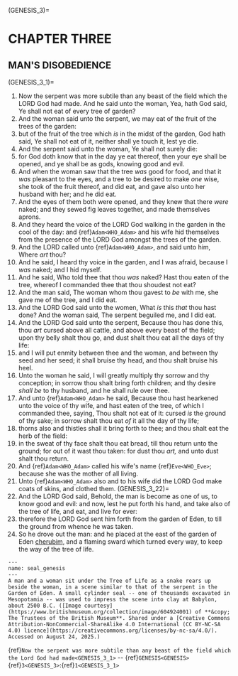 (GENESIS_3)=
# CHAPTER THREE

## MAN'S DISOBEDIENCE

(GENESIS_3_1)=
1. Now the serpent was more subtile than any beast of the field which the LORD God had made. And he said unto the woman, Yea, hath God said, Ye shall not eat of every tree of garden?
1. And the woman said unto the serpent, we may eat of the fruit of the trees of the garden:
1. but of the fruit of the tree which *is* in the midst of the garden, God hath said, Ye shall not eat of it, neither shall ye touch it, lest ye die.
1. And the serpent said unto the woman, Ye shall not surely die:
1. for God doth know that in the day ye eat thereof, then your eye shall be opened, and ye shall be as gods, knowing good and evil.
1. And when the woman saw that the tree *was* good for food, and that it *was* pleasant to the eyes, and a tree to be desired to make *one* wise, she took of the fruit thereof, and did eat, and gave also unto her husband with her; and he did eat.
1. And the eyes of them both were opened, and they knew that there *were* naked; and they sewed fig leaves together, and made themselves aprons.
1. And they heard the voice of the LORD God walking in the garden in the cool of the day: and {ref}`Adam<WHO_Adam>` and his wife hid themselves from the presence of the LORD God amongst the trees of the garden.
1. And the LORD called unto {ref}`Adam<WHO_Adam>`, and said unto him, Where *art* thou?
1. And he said, I heard thy voice in the garden, and I was afraid, because I *was* naked; and I hid myself.
1. And he said, Who told thee that thou *was* naked? Hast thou eaten of the tree, whereof I commanded thee that thou shoudest not eat?
1. And the man said, The woman whom thou gavest to *be* with me, she gave me of the tree, and I did eat.
1. And the LORD God said unto the women, What *is* this *that* thou hast done? And the woman said, The serpent beguiled me, and I did eat.
1. And the LORD God said unto the serpent, Because thou has done this, thou *art* cursed above all cattle, and above every beast of the field; upon thy belly shalt thou go, and dust shalt thou eat all the days of thy life:
1. and I will put enmity between thee and the woman, and between thy seed and her seed; it shall bruise thy head, and thou shalt bruise his heel.
1. Unto the woman he said, I will greatly multiply thy sorrow and thy conception; in sorrow thou shalt bring forth children; and thy desire *shall be* to thy husband, and he shall rule over thee.
1. And unto {ref}`Adam<WHO_Adam>` he said, Because thou hast hearkened unto the voice of thy wife, and hast eaten of the tree, of which I commanded thee, saying, Thou shalt not eat of it: cursed *is* the ground of thy sake; in sorrow shalt thou eat *of* it all the day of thy life;
1. thorns also and thistles shall it bring forth to thee; and thou shalt eat the herb of the field:
1. in the sweat of thy face shalt thou eat bread, till thou return unto the ground; for out of it wast thou taken: for dust thou *art,* and unto dust shalt thou return.
1. And {ref}`Adam<WHO_Adam>` called his wife's name {ref}`Eve<WHO_Eve>`; because she was the mother of all living.
1. Unto {ref}`Adam<WHO_Adam>` also and to his wife did the LORD God make coats of skins, and clothed them.
(GENESIS_3_22)=
22. And the LORD God said, Behold, the man is become as one of us, to know good and evil: and now, lest he put forth his hand, and take also of the tree of life, and eat, and live for ever:
1. therefore the LORD God sent him forth from the garden of Eden, to till the ground from whence he was taken.
1. So he drove out the man: and he placed at the east of the garden of Eden [cherubim](https://en.wikipedia.org/wiki/Cherub), and a flaming sward which turned every way, to keep the way of the tree of life.

```{figure} ./../../../imgs/Old/Genesis/Chapter_003/604924001.jpg
---
name: seal_genesis
---
A man and a woman sit under the Tree of Life as a snake rears up beside the woman, in a scene similar to that of the serpent in the Garden of Eden. A small cylinder seal -- one of thousands excavated in Mesopotamia -- was used to impress the scene into clay at Babylon, about 2500 B.C. ([Image courtesy](https://www.britishmuseum.org/collection/image/604924001) of **&copy; The Trustees of the British Museum**. Shared under a [Creative Commons Attribution-NonCommercial-ShareAlike 4.0 International (CC BY-NC-SA 4.0) licence](https://creativecommons.org/licenses/by-nc-sa/4.0/). Accessed on August 24, 2025.)
```

{ref}`Now the serpent was more subtile than any beast of the field which the Lord God had made<GENESIS_3_1>` -- {ref}`GENESIS<GENESIS>` {ref}`3<GENESIS_3>`:{ref}`1<GENESIS_3_1>`